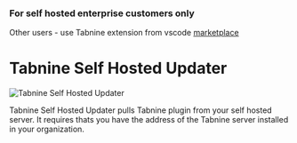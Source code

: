 ### For self hosted enterprise customers only
Other users - use Tabnine extension from vscode [marketplace](https://marketplace.visualstudio.com/items?itemName=TabNine.tabnine-vscode)
# Tabnine Self Hosted Updater
![Tabnine Self Hosted Updater ](https://github.com/codota/tabnine-vscode-self-hosted-updater/blob/master/logo.png)


Tabnine Self Hosted Updater pulls Tabnine plugin from your self hosted server. It requires thats you have the address of the Tabnine server installed in your organization.
